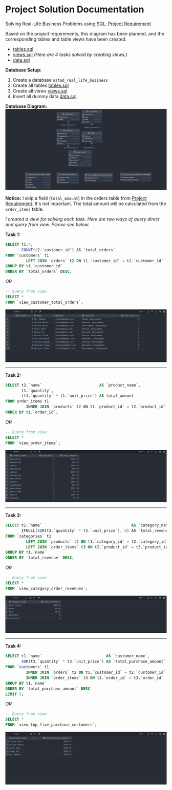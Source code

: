 # Project Solution Documentation

Solving Real-Life Business Problems using SQL. [Project Requirement](../README.md)

Based on the project requirements, this diagram has been planned, and the corresponding tables and table views have been
created.

- [tables.sql](tables.sql)
- [views.sql](views.sql) _(Here are 4 tasks solved by creating views.)_
- [data.sql](data.sql)

__Database Setup:__

1. Create a database `ostad_real_life_business`
2. Create all tables [tables.sql](tables.sql)
3. Create all views [views.sql](views.sql)
4. Insert all dummy data [data.sql](data.sql)

__Database Diagram:__  
![Diagram](../screenshots/diagram.png)

__Notice:__ I skip a field (`total_amount`) in the orders table from [Project Requirement](../README.md). It's not
important. The total amount will be calculated from the `order_items` table.

_I created a view for solving each task. Here are two ways of query direct and query from view. Please see below._

__Task 1:__

```sql
SELECT t1.*,
       COUNT(t2.`customer_id`) AS `total_orders`
FROM `customers` t1
         LEFT JOIN `orders` t2 ON t1.`customer_id` = t2.`customer_id`
GROUP BY t1.`customer_id`
ORDER BY `total_orders` DESC;
```

_OR_

```sql
-- Query from view
SELECT *
FROM `view_customer_total_orders`;
```

![Task 1](../screenshots/task1.png)

___

__Task 2:__

```sql
SELECT t2.`name`                         AS `product_name`,
       t1.`quantity`,
       (t1.`quantity` * t1.`unit_price`) AS total_amount
FROM order_items t1
         INNER JOIN `products` t2 ON t1.`product_id` = t2.`product_id`
ORDER BY t1.`order_id`;
```

_OR_

```sql
-- Query from view
SELECT *
FROM `view_order_items`;
```

![Task 2](../screenshots/task2.png)

___

__Task 3:__

```sql
SELECT t1.`name`                                       AS `category_name`,
       IFNULL(SUM(t3.`quantity` * t3.`unit_price`), 0) AS `total_revenue`
FROM `categories` t1
         LEFT JOIN `products` t2 ON t1.`category_id` = t2.`category_id`
         LEFT JOIN `order_items` t3 ON t2.`product_id` = t3.`product_id`
GROUP BY t1.`name`
ORDER BY `total_revenue` DESC;
```

_OR_

```sql
-- Query from view
SELECT *
FROM `view_category_order_revenues`;
```

![Task 3](../screenshots/task3.png)

___

__Task 4:__

```sql
SELECT t1.`name`                            AS `customer_name`,
       SUM(t3.`quantity` * t3.`unit_price`) AS `total_purchase_amount`
FROM `customers` t1
         INNER JOIN `orders` t2 ON t1.`customer_id` = t2.`customer_id`
         INNER JOIN `order_items` t3 ON t2.`order_id` = t3.`order_id`
GROUP BY t1.`name`
ORDER BY `total_purchase_amount` DESC
LIMIT 5;
```

_OR_

```sql
-- Query from view
SELECT *
FROM `view_top_five_purchase_customers`;
```

![Task 4](../screenshots/task4.png)
